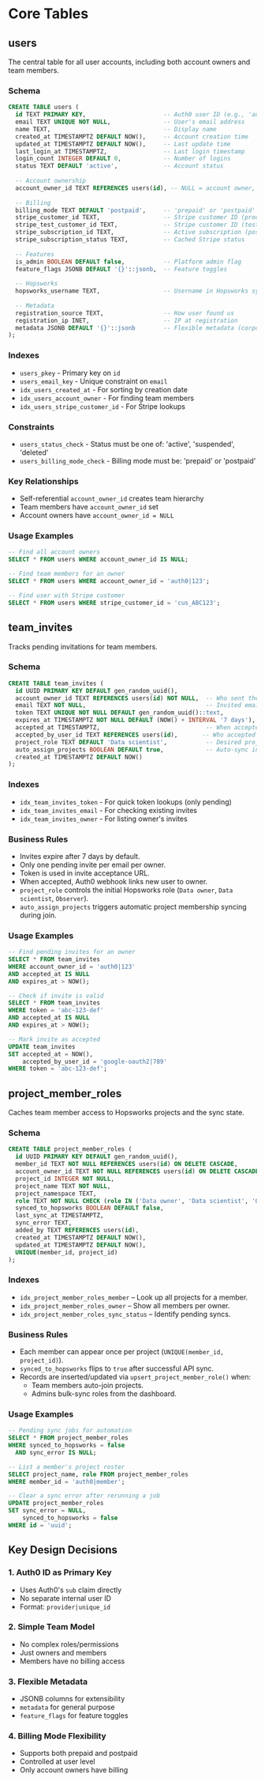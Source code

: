 # Core Tables

## users

The central table for all user accounts, including both account owners and team members.

### Schema
```sql
CREATE TABLE users (
  id TEXT PRIMARY KEY,                      -- Auth0 user ID (e.g., 'auth0|123', 'google-oauth2|456')
  email TEXT UNIQUE NOT NULL,               -- User's email address
  name TEXT,                                -- Display name
  created_at TIMESTAMPTZ DEFAULT NOW(),     -- Account creation time
  updated_at TIMESTAMPTZ DEFAULT NOW(),     -- Last update time
  last_login_at TIMESTAMPTZ,                -- Last login timestamp
  login_count INTEGER DEFAULT 0,            -- Number of logins
  status TEXT DEFAULT 'active',             -- Account status
  
  -- Account ownership
  account_owner_id TEXT REFERENCES users(id), -- NULL = account owner, otherwise ID of owner
  
  -- Billing
  billing_mode TEXT DEFAULT 'postpaid',     -- 'prepaid' or 'postpaid'
  stripe_customer_id TEXT,                  -- Stripe customer ID (production)
  stripe_test_customer_id TEXT,             -- Stripe customer ID (test mode)
  stripe_subscription_id TEXT,              -- Active subscription (postpaid SaaS)
  stripe_subscription_status TEXT,          -- Cached Stripe status
 
  -- Features
  is_admin BOOLEAN DEFAULT false,           -- Platform admin flag
  feature_flags JSONB DEFAULT '{}'::jsonb,  -- Feature toggles
  
  -- Hopsworks
  hopsworks_username TEXT,                  -- Username in Hopsworks system
  
  -- Metadata
  registration_source TEXT,                 -- How user found us
  registration_ip INET,                     -- IP at registration
  metadata JSONB DEFAULT '{}'::jsonb        -- Flexible metadata (corporate_ref, etc.)
);
```

### Indexes
- `users_pkey` - Primary key on `id`
- `users_email_key` - Unique constraint on `email`
- `idx_users_created_at` - For sorting by creation date
- `idx_users_account_owner` - For finding team members
- `idx_users_stripe_customer_id` - For Stripe lookups

### Constraints
- `users_status_check` - Status must be one of: 'active', 'suspended', 'deleted'
- `users_billing_mode_check` - Billing mode must be: 'prepaid' or 'postpaid'

### Key Relationships
- Self-referential `account_owner_id` creates team hierarchy
- Team members have `account_owner_id` set
- Account owners have `account_owner_id = NULL`

### Usage Examples
```sql
-- Find all account owners
SELECT * FROM users WHERE account_owner_id IS NULL;

-- Find team members for an owner
SELECT * FROM users WHERE account_owner_id = 'auth0|123';

-- Find user with Stripe customer
SELECT * FROM users WHERE stripe_customer_id = 'cus_ABC123';
```

## team_invites

Tracks pending invitations for team members.

### Schema
```sql
CREATE TABLE team_invites (
  id UUID PRIMARY KEY DEFAULT gen_random_uuid(),
  account_owner_id TEXT REFERENCES users(id) NOT NULL,  -- Who sent the invite
  email TEXT NOT NULL,                                  -- Invited email
  token TEXT UNIQUE NOT NULL DEFAULT gen_random_uuid()::text,
  expires_at TIMESTAMPTZ NOT NULL DEFAULT (NOW() + INTERVAL '7 days'),
  accepted_at TIMESTAMPTZ,                              -- When accepted
  accepted_by_user_id TEXT REFERENCES users(id),       -- Who accepted
  project_role TEXT DEFAULT 'Data scientist',           -- Desired project role
  auto_assign_projects BOOLEAN DEFAULT true,            -- Auto-sync into owner's projects
  created_at TIMESTAMPTZ DEFAULT NOW()
);
```

### Indexes
- `idx_team_invites_token` - For quick token lookups (only pending)
- `idx_team_invites_email` - For checking existing invites
- `idx_team_invites_owner` - For listing owner's invites

### Business Rules
- Invites expire after 7 days by default.
- Only one pending invite per email per owner.
- Token is used in invite acceptance URL.
- When accepted, Auth0 webhook links new user to owner.
- `project_role` controls the initial Hopsworks role (`Data owner`, `Data scientist`, `Observer`).
- `auto_assign_projects` triggers automatic project membership syncing during join.

### Usage Examples
```sql
-- Find pending invites for an owner
SELECT * FROM team_invites 
WHERE account_owner_id = 'auth0|123' 
AND accepted_at IS NULL
AND expires_at > NOW();

-- Check if invite is valid
SELECT * FROM team_invites 
WHERE token = 'abc-123-def'
AND accepted_at IS NULL 
AND expires_at > NOW();

-- Mark invite as accepted
UPDATE team_invites 
SET accepted_at = NOW(), 
    accepted_by_user_id = 'google-oauth2|789'
WHERE token = 'abc-123-def';
```

## project_member_roles

Caches team member access to Hopsworks projects and the sync state.

### Schema
```sql
CREATE TABLE project_member_roles (
  id UUID PRIMARY KEY DEFAULT gen_random_uuid(),
  member_id TEXT NOT NULL REFERENCES users(id) ON DELETE CASCADE,
  account_owner_id TEXT NOT NULL REFERENCES users(id) ON DELETE CASCADE,
  project_id INTEGER NOT NULL,
  project_name TEXT NOT NULL,
  project_namespace TEXT,
  role TEXT NOT NULL CHECK (role IN ('Data owner', 'Data scientist', 'Observer')),
  synced_to_hopsworks BOOLEAN DEFAULT false,
  last_sync_at TIMESTAMPTZ,
  sync_error TEXT,
  added_by TEXT REFERENCES users(id),
  created_at TIMESTAMPTZ DEFAULT NOW(),
  updated_at TIMESTAMPTZ DEFAULT NOW(),
  UNIQUE(member_id, project_id)
);
```

### Indexes
- `idx_project_member_roles_member` – Look up all projects for a member.
- `idx_project_member_roles_owner` – Show all members per owner.
- `idx_project_member_roles_sync_status` – Identify pending syncs.

### Business Rules
- Each member can appear once per project (`UNIQUE(member_id, project_id)`).
- `synced_to_hopsworks` flips to `true` after successful API sync.
- Records are inserted/updated via `upsert_project_member_role()` when:
  - Team members auto-join projects.
  - Admins bulk-sync roles from the dashboard.

### Usage Examples
```sql
-- Pending sync jobs for automation
SELECT * FROM project_member_roles 
WHERE synced_to_hopsworks = false 
  AND sync_error IS NULL;

-- List a member's project roster
SELECT project_name, role FROM project_member_roles
WHERE member_id = 'auth0|member';

-- Clear a sync error after rerunning a job
UPDATE project_member_roles
SET sync_error = NULL,
    synced_to_hopsworks = false
WHERE id = 'uuid';
```

## Key Design Decisions

### 1. Auth0 ID as Primary Key
- Uses Auth0's `sub` claim directly
- No separate internal user ID
- Format: `provider|unique_id`

### 2. Simple Team Model
- No complex roles/permissions
- Just owners and members
- Members have no billing access

### 3. Flexible Metadata
- JSONB columns for extensibility
- `metadata` for general purpose
- `feature_flags` for feature toggles

### 4. Billing Mode Flexibility
- Supports both prepaid and postpaid
- Controlled at user level
- Only account owners have billing
